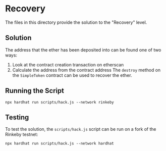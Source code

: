 # Recovery

The files in this directory provide the solution to the "Recovery" level.

## Solution
The address that the ether has been deposited into can be found one of two ways:
1. Look at the contract creation transaction on etherscan
2. Calculate the address from the contract address
The `destroy` method on the `SimpleToken` contract can be used to recover the ether.


## Running the Script
```{bash}
npx hardhat run scripts/hack.js --network rinkeby
```

## Testing
To test the solution, the `scripts/hack.js` script can be run on a fork of the Rinkeby testnet:
```{bash}
npx hardhat run scripts/hack.js --network hardhat
```
